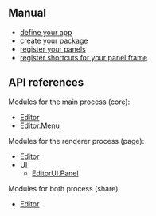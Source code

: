 ## Manual

  * [define your app](manual/define-your-app.md)
  * [create your package](manual/create-your-package.md)
  * [register your panels](manual/register-panels.md)
  * [register shortcuts for your panel frame](manual/register-shortcuts.md)

## API references

Modules for the main process (core):

  * [Editor](api/core/editor.md)
  * [Editor.Menu](api/core/editor-menu.md)

Modules for the renderer process (page):

  * [Editor](api/page/editor.md)
  * UI
    * [EditorUI.Panel](api/page/ui/panel.md)

Modules for both process (share):

  * [Editor](api/share/editor.md)
